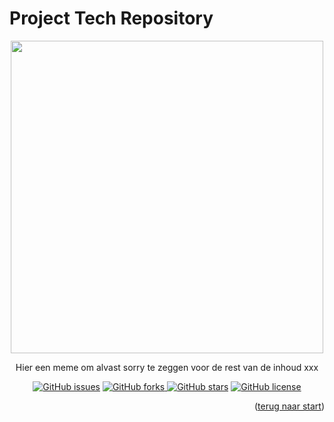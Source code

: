 <h1 id="start">Project Tech Repository</h1>

<section align="center" display="flex" flex-direction="row">
  <img src="https://i.postimg.cc/pr34hyrb/meme.png" width="500">
  <p>Hier een meme om alvast sorry te zeggen voor de rest van de inhoud xxx </p>
</section>

<section align="center">
<a href="https://github.com/daniquemois/sturdy-broccoli/issues"><img alt="GitHub issues" src="https://img.shields.io/github/issues/daniquemois/sturdy-broccoli"></a>
<a href="https://github.com/daniquemois/sturdy-broccoli/network"><img alt="GitHub forks" src="https://img.shields.io/github/forks/daniquemois/sturdy-broccoli"</a>
<a href="https://github.com/daniquemois/sturdy-broccoli/stargazers"><img alt="GitHub stars" src="https://img.shields.io/github/stars/daniquemois/sturdy-broccoli"></a>
<a href="https://github.com/daniquemois/sturdy-broccoli/blob/main/LICENSE"><img alt="GitHub license" src="https://img.shields.io/github/license/daniquemois/sturdy-broccoli"></a>
  </section>



<p align="right">(<a href="#start">terug naar start</a>)</p>
